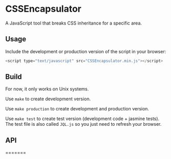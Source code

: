# CSSEncapsulator

A JavaScript tool that breaks CSS inheritance for a specific area.

## Usage

Include the development or production version of the script in your browser:

```javascript
<script type="text/javascript" src="CSSEncapsulator.min.js"></script>
```

## Build

For now, it only works on Unix systems.

Use `make` to create development version.

Use `make production` to create development and production version.

Use `make test` to create test version (development code + jasmine tests). The test file is also called `JQL.js` so you just need to refresh your browser.


## API
=======
